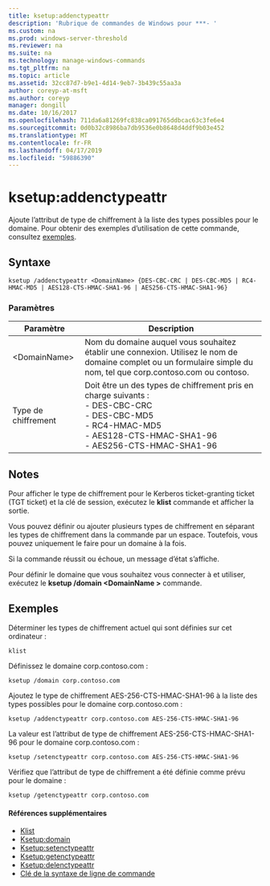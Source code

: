 ```yaml
---
title: ksetup:addenctypeattr
description: 'Rubrique de commandes de Windows pour ***- '
ms.custom: na
ms.prod: windows-server-threshold
ms.reviewer: na
ms.suite: na
ms.technology: manage-windows-commands
ms.tgt_pltfrm: na
ms.topic: article
ms.assetid: 32cc87d7-b9e1-4d14-9eb7-3b439c55aa3a
author: coreyp-at-msft
ms.author: coreyp
manager: dongill
ms.date: 10/16/2017
ms.openlocfilehash: 711da6a81269fc838ca091765ddbcac63c3fe6e4
ms.sourcegitcommit: 0d0b32c8986ba7db9536e0b8648d4ddf9b03e452
ms.translationtype: MT
ms.contentlocale: fr-FR
ms.lasthandoff: 04/17/2019
ms.locfileid: "59886390"
---
```

# <a name="ksetupaddenctypeattr"></a>ksetup:addenctypeattr



Ajoute l’attribut de type de chiffrement à la liste des types possibles pour le domaine. Pour obtenir des exemples d’utilisation de cette commande, consultez [exemples](#BKMK_Examples).

## <a name="syntax"></a>Syntaxe

```
ksetup /addenctypeattr <DomainName> {DES-CBC-CRC | DES-CBC-MD5 | RC4-HMAC-MD5 | AES128-CTS-HMAC-SHA1-96 | AES256-CTS-HMAC-SHA1-96}
```

### <a name="parameters"></a>Paramètres

|Paramètre|Description|
|---------|-----------|
|\<DomainName>|Nom du domaine auquel vous souhaitez établir une connexion. Utilisez le nom de domaine complet ou un formulaire simple du nom, tel que corp.contoso.com ou contoso.|
|Type de chiffrement|Doit être un des types de chiffrement pris en charge suivants :</br>-   DES-CBC-CRC</br>-   DES-CBC-MD5</br>-   RC4-HMAC-MD5</br>-   AES128-CTS-HMAC-SHA1-96</br>-   AES256-CTS-HMAC-SHA1-96|

## <a name="remarks"></a>Notes

Pour afficher le type de chiffrement pour le Kerberos ticket-granting ticket (TGT ticket) et la clé de session, exécutez le **klist** commande et afficher la sortie.

Vous pouvez définir ou ajouter plusieurs types de chiffrement en séparant les types de chiffrement dans la commande par un espace. Toutefois, vous pouvez uniquement le faire pour un domaine à la fois.

Si la commande réussit ou échoue, un message d’état s’affiche.

Pour définir le domaine que vous souhaitez vous connecter à et utiliser, exécutez le **ksetup /domain \<DomainName >** commande.

## <a name="BKMK_Examples"></a>Exemples

Déterminer les types de chiffrement actuel qui sont définies sur cet ordinateur :
```
klist
```
Définissez le domaine corp.contoso.com :
```
ksetup /domain corp.contoso.com
```
Ajoutez le type de chiffrement AES-256-CTS-HMAC-SHA1-96 à la liste des types possibles pour le domaine corp.contoso.com :
```
ksetup /addenctypeattr corp.contoso.com AES-256-CTS-HMAC-SHA1-96
```
La valeur est l’attribut de type de chiffrement AES-256-CTS-HMAC-SHA1-96 pour le domaine corp.contoso.com :
```
ksetup /setenctypeattr corp.contoso.com AES-256-CTS-HMAC-SHA1-96
```
Vérifiez que l’attribut de type de chiffrement a été définie comme prévu pour le domaine :
```
ksetup /getenctypeattr corp.contoso.com
```

#### <a name="additional-references"></a>Références supplémentaires

-   [Klist](klist.md)
-   [Ksetup:domain](ksetup-domain.md)
-   [Ksetup:setenctypeattr](ksetup-setenctypeattr.md)
-   [Ksetup:getenctypeattr](ksetup-getenctypeattr.md)
-   [Ksetup:delenctypeattr](ksetup-delenctypeattr.md)
-   [Clé de la syntaxe de ligne de commande](command-line-syntax-key.md)
